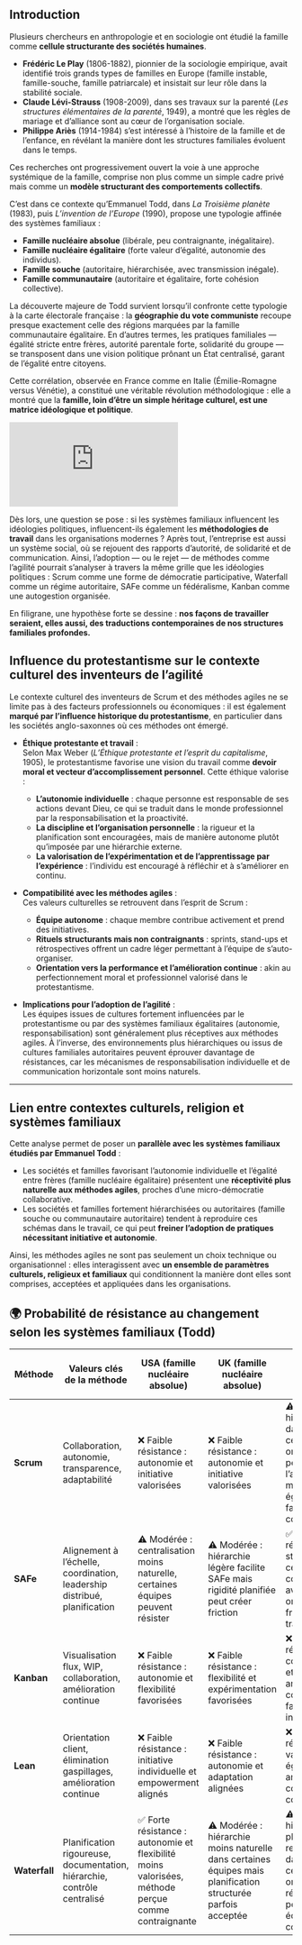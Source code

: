 ## Introduction

Plusieurs chercheurs en anthropologie et en sociologie ont étudié la famille comme **cellule structurante des sociétés humaines**.  
- **Frédéric Le Play** (1806-1882), pionnier de la sociologie empirique, avait identifié trois grands types de familles en Europe (famille instable, famille-souche, famille patriarcale) et insistait sur leur rôle dans la stabilité sociale.  
- **Claude Lévi-Strauss** (1908-2009), dans ses travaux sur la parenté (*Les structures élémentaires de la parenté*, 1949), a montré que les règles de mariage et d’alliance sont au cœur de l’organisation sociale.  
- **Philippe Ariès** (1914-1984) s’est intéressé à l’histoire de la famille et de l’enfance, en révélant la manière dont les structures familiales évoluent dans le temps.  

Ces recherches ont progressivement ouvert la voie à une approche systémique de la famille, comprise non plus comme un simple cadre privé mais comme un **modèle structurant des comportements collectifs**.  

C’est dans ce contexte qu’Emmanuel Todd, dans *La Troisième planète* (1983), puis *L’invention de l’Europe* (1990), propose une typologie affinée des systèmes familiaux :  
- **Famille nucléaire absolue** (libérale, peu contraignante, inégalitaire).  
- **Famille nucléaire égalitaire** (forte valeur d’égalité, autonomie des individus).  
- **Famille souche** (autoritaire, hiérarchisée, avec transmission inégale).  
- **Famille communautaire** (autoritaire et égalitaire, forte cohésion collective).  

La découverte majeure de Todd survient lorsqu’il confronte cette typologie à la carte électorale française : la **géographie du vote communiste** recoupe presque exactement celle des régions marquées par la famille communautaire égalitaire. En d’autres termes, les pratiques familiales — égalité stricte entre frères, autorité parentale forte, solidarité du groupe — se transposent dans une vision politique prônant un État centralisé, garant de l’égalité entre citoyens.  

Cette corrélation, observée en France comme en Italie (Émilie-Romagne versus Vénétie), a constitué une véritable révolution méthodologique : elle a montré que la **famille, loin d’être un simple héritage culturel, est une matrice idéologique et politique**.  

![Carte corrélation systèmes familiaux et vote communiste (source : herodote.net)](https://www.herodote.net/III_Le_role_des_structures_familiales_dans_le_contenu_des_crises_de_transition_et_des_ideologies_dominantes-synthese-2000.php)  

Dès lors, une question se pose : si les systèmes familiaux influencent les idéologies politiques, influencent-ils également les **méthodologies de travail** dans les organisations modernes ? Après tout, l’entreprise est aussi un système social, où se rejouent des rapports d’autorité, de solidarité et de communication. Ainsi, l’adoption — ou le rejet — de méthodes comme l’agilité pourrait s’analyser à travers la même grille que les idéologies politiques : Scrum comme une forme de démocratie participative, Waterfall comme un régime autoritaire, SAFe comme un fédéralisme, Kanban comme une autogestion organisée.  

En filigrane, une hypothèse forte se dessine : **nos façons de travailler seraient, elles aussi, des traductions contemporaines de nos structures familiales profondes.**

## Influence du protestantisme sur le contexte culturel des inventeurs de l’agilité

Le contexte culturel des inventeurs de Scrum et des méthodes agiles ne se limite pas à des facteurs professionnels ou économiques : il est également **marqué par l’influence historique du protestantisme**, en particulier dans les sociétés anglo-saxonnes où ces méthodes ont émergé.  

- **Éthique protestante et travail** :  
  Selon Max Weber (*L’Éthique protestante et l’esprit du capitalisme*, 1905), le protestantisme favorise une vision du travail comme **devoir moral et vecteur d’accomplissement personnel**. Cette éthique valorise :  
  - **L’autonomie individuelle** : chaque personne est responsable de ses actions devant Dieu, ce qui se traduit dans le monde professionnel par la responsabilisation et la proactivité.  
  - **La discipline et l’organisation personnelle** : la rigueur et la planification sont encouragées, mais de manière autonome plutôt qu’imposée par une hiérarchie externe.  
  - **La valorisation de l’expérimentation et de l’apprentissage par l’expérience** : l’individu est encouragé à réfléchir et à s’améliorer en continu.  

- **Compatibilité avec les méthodes agiles** :  
  Ces valeurs culturelles se retrouvent dans l’esprit de Scrum :  
  - **Équipe autonome** : chaque membre contribue activement et prend des initiatives.  
  - **Rituels structurants mais non contraignants** : sprints, stand-ups et rétrospectives offrent un cadre léger permettant à l’équipe de s’auto-organiser.  
  - **Orientation vers la performance et l’amélioration continue** : akin au perfectionnement moral et professionnel valorisé dans le protestantisme.  

- **Implications pour l’adoption de l’agilité** :  
  Les équipes issues de cultures fortement influencées par le protestantisme ou par des systèmes familiaux égalitaires (autonomie, responsabilisation) sont généralement plus réceptives aux méthodes agiles. À l’inverse, des environnements plus hiérarchiques ou issus de cultures familiales autoritaires peuvent éprouver davantage de résistances, car les mécanismes de responsabilisation individuelle et de communication horizontale sont moins naturels.  

---

## Lien entre contextes culturels, religion et systèmes familiaux

Cette analyse permet de poser un **parallèle avec les systèmes familiaux étudiés par Emmanuel Todd** :  
- Les sociétés et familles favorisant l’autonomie individuelle et l’égalité entre frères (famille nucléaire égalitaire) présentent une **réceptivité plus naturelle aux méthodes agiles**, proches d’une micro-démocratie collaborative.  
- Les sociétés et familles fortement hiérarchisées ou autoritaires (famille souche ou communautaire autoritaire) tendent à reproduire ces schémas dans le travail, ce qui peut **freiner l’adoption de pratiques nécessitant initiative et autonomie**.  

Ainsi, les méthodes agiles ne sont pas seulement un choix technique ou organisationnel : elles interagissent avec **un ensemble de paramètres culturels, religieux et familiaux** qui conditionnent la manière dont elles sont comprises, acceptées et appliquées dans les organisations.


## 🌍 Probabilité de résistance au changement selon les systèmes familiaux (Todd)

| Méthode       | Valeurs clés de la méthode | USA (famille nucléaire absolue) | UK (famille nucléaire absolue) | France (famille nucléaire égalitaire) |
|---------------|---------------------------|--------------------------------|-------------------------------|--------------------------------------|
| **Scrum**     | Collaboration, autonomie, transparence, adaptabilité | ❌ Faible résistance : autonomie et initiative valorisées | ❌ Faible résistance : autonomie et initiative valorisées | ⚠️ Modérée : hiérarchie dans certaines organisations peut limiter l’autonomie mais culture égalitaire favorable à la collaboration |
| **SAFe**      | Alignement à l’échelle, coordination, leadership distribué, planification | ⚠️ Modérée : centralisation moins naturelle, certaines équipes peuvent résister | ⚠️ Modérée : hiérarchie légère facilite SAFe mais rigidité planifiée peut créer friction | ✅ Faible résistance : structure centralisée compatible avec organisations françaises traditionnelles |
| **Kanban**    | Visualisation flux, WIP, collaboration, amélioration continue | ❌ Faible résistance : autonomie et flexibilité favorisées | ❌ Faible résistance : flexibilité et expérimentation favorisées | ❌ Faible résistance : coopération et amélioration continue faciles à intégrer |
| **Lean**      | Orientation client, élimination gaspillages, amélioration continue | ❌ Faible résistance : initiative individuelle et empowerment alignés | ❌ Faible résistance : autonomie et adaptation alignées | ❌ Faible résistance : valeurs égalitaires et amélioration continue compatibles |
| **Waterfall** | Planification rigoureuse, documentation, hiérarchie, contrôle centralisé | ✅ Forte résistance : autonomie et flexibilité moins valorisées, méthode perçue comme contraignante | ⚠️ Modérée : hiérarchie moins naturelle dans certaines équipes mais planification structurée parfois acceptée | ⚠️ Modérée : hiérarchie et planification respectées dans certaines organisations, résistance possible dans équipes très collaboratives |



